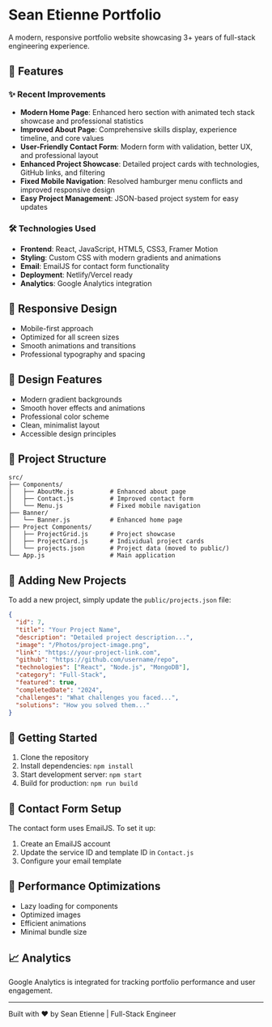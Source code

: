 # Sean Etienne Portfolio

A modern, responsive portfolio website showcasing 3+ years of full-stack engineering experience.

## 🚀 Features

### ✨ Recent Improvements
- **Modern Home Page**: Enhanced hero section with animated tech stack showcase and professional statistics
- **Improved About Page**: Comprehensive skills display, experience timeline, and core values
- **User-Friendly Contact Form**: Modern form with validation, better UX, and professional layout
- **Enhanced Project Showcase**: Detailed project cards with technologies, GitHub links, and filtering
- **Fixed Mobile Navigation**: Resolved hamburger menu conflicts and improved responsive design
- **Easy Project Management**: JSON-based project system for easy updates

### 🛠 Technologies Used
- **Frontend**: React, JavaScript, HTML5, CSS3, Framer Motion
- **Styling**: Custom CSS with modern gradients and animations
- **Email**: EmailJS for contact form functionality
- **Deployment**: Netlify/Vercel ready
- **Analytics**: Google Analytics integration

## 📱 Responsive Design
- Mobile-first approach
- Optimized for all screen sizes
- Smooth animations and transitions
- Professional typography and spacing

## 🎨 Design Features
- Modern gradient backgrounds
- Smooth hover effects and animations
- Professional color scheme
- Clean, minimalist layout
- Accessible design principles

## 📂 Project Structure
```
src/
├── Components/
│   ├── AboutMe.js          # Enhanced about page
│   ├── Contact.js          # Improved contact form
│   └── Menu.js             # Fixed mobile navigation
├── Banner/
│   └── Banner.js           # Enhanced home page
├── Project Components/
│   ├── ProjectGrid.js      # Project showcase
│   ├── ProjectCard.js      # Individual project cards
│   └── projects.json       # Project data (moved to public/)
└── App.js                  # Main application
```

## 🔧 Adding New Projects

To add a new project, simply update the `public/projects.json` file:

```json
{
  "id": 7,
  "title": "Your Project Name",
  "description": "Detailed project description...",
  "image": "/Photos/project-image.png",
  "link": "https://your-project-link.com",
  "github": "https://github.com/username/repo",
  "technologies": ["React", "Node.js", "MongoDB"],
  "category": "Full-Stack",
  "featured": true,
  "completedDate": "2024",
  "challenges": "What challenges you faced...",
  "solutions": "How you solved them..."
}
```

## 🚀 Getting Started

1. Clone the repository
2. Install dependencies: `npm install`
3. Start development server: `npm start`
4. Build for production: `npm run build`

## 📧 Contact Form Setup

The contact form uses EmailJS. To set it up:
1. Create an EmailJS account
2. Update the service ID and template ID in `Contact.js`
3. Configure your email template

## 🎯 Performance Optimizations
- Lazy loading for components
- Optimized images
- Efficient animations
- Minimal bundle size

## 📈 Analytics
Google Analytics is integrated for tracking portfolio performance and user engagement.

---

Built with ❤️ by Sean Etienne | Full-Stack Engineer
